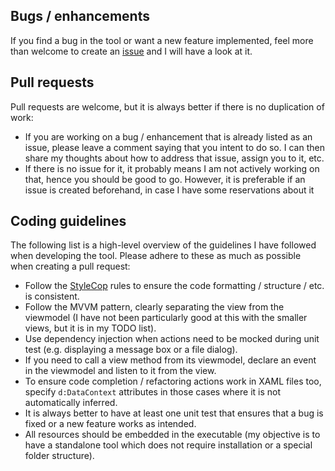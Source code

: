 Bugs / enhancements
-------------------

If you find a bug in the tool or want a new feature implemented, feel more than welcome
to create an [issue](https://github.com/fernandreu/wpf-custom-ui-editor/issues) and I will have a look at it.


Pull requests
-------------

Pull requests are welcome, but it is always better if there is no duplication of work:

- If you are working on a bug / enhancement that is already listed as an issue, please
  leave a comment saying that you intent to do so. I can then share my thoughts about
  how to address that issue, assign you to it, etc.
- If there is no issue for it, it probably means I am not actively working on that,
  hence you should be good to go. However, it is preferable if an issue is created
  beforehand, in case I have some reservations about it


Coding guidelines
-----------------

The following list is a high-level overview of the guidelines I have followed when
developing the tool. Please adhere to these as much as possible when creating a pull
request:

- Follow the [StyleCop](https://github.com/StyleCop/StyleCop) rules to ensure the
  code formatting / structure / etc. is consistent.
- Follow the MVVM pattern, clearly separating the view from the viewmodel (I have not
  been particularly good at this with the smaller views, but it is in my TODO list).
- Use dependency injection when actions need to be mocked during unit test (e.g. 
  displaying a message box or a file dialog).
- If you need to call a view method from its viewmodel, declare an event in the
  viewmodel and listen to it from the view.
- To ensure code completion / refactoring actions work in XAML files too, specify
  `d:DataContext` attributes in those cases where it is not automatically inferred.
- It is always better to have at least one unit test that ensures that a bug is
  fixed or a new feature works as intended.
- All resources should be embedded in the executable (my objective is to have a
  standalone tool which does not require installation or a special folder
  structure).
